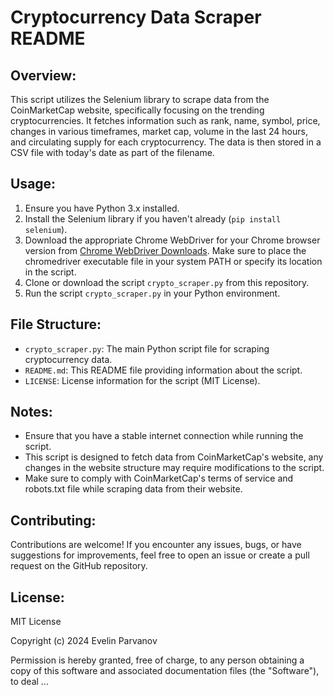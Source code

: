 # Cryptocurrency Data Scraper README

## Overview:
This script utilizes the Selenium library to scrape data from the CoinMarketCap website, specifically focusing on the trending cryptocurrencies. It fetches information such as rank, name, symbol, price, changes in various timeframes, market cap, volume in the last 24 hours, and circulating supply for each cryptocurrency. The data is then stored in a CSV file with today's date as part of the filename.
## Usage:
1. Ensure you have Python 3.x installed.
2. Install the Selenium library if you haven't already (`pip install selenium`).
3. Download the appropriate Chrome WebDriver for your Chrome browser version from [Chrome WebDriver Downloads](https://sites.google.com/a/chromium.org/chromedriver/downloads). Make sure to place the chromedriver executable file in your system PATH or specify its location in the script.
4. Clone or download the script `crypto_scraper.py` from this repository.
5. Run the script `crypto_scraper.py` in your Python environment.

## File Structure:
- `crypto_scraper.py`: The main Python script file for scraping cryptocurrency data.
- `README.md`: This README file providing information about the script.
- `LICENSE`: License information for the script (MIT License).

## Notes:
- Ensure that you have a stable internet connection while running the script.
- This script is designed to fetch data from CoinMarketCap's website, any changes in the website structure may require modifications to the script.
- Make sure to comply with CoinMarketCap's terms of service and robots.txt file while scraping data from their website.

## Contributing:
Contributions are welcome! If you encounter any issues, bugs, or have suggestions for improvements, feel free to open an issue or create a pull request on the GitHub repository.

## License:
MIT License

Copyright (c) 2024 Evelin Parvanov

Permission is hereby granted, free of charge, to any person obtaining a copy
of this software and associated documentation files (the "Software"), to deal
...
